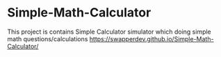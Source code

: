 # Simple-Math-Calculator
This project is contains Simple Calculator simulator which doing simple math questions/calculations
https://swapperdev.github.io/Simple-Math-Calculator/
